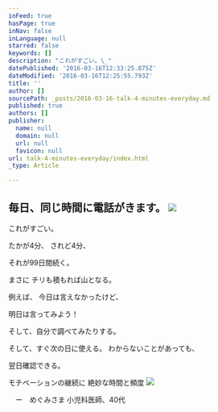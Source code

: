 ```yaml
---
inFeed: true
hasPage: true
inNav: false
inLanguage: null
starred: false
keywords: []
description: "これがすごい。\_"
datePublished: '2016-03-16T12:33:25.875Z'
dateModified: '2016-03-16T12:25:55.793Z'
title: ''
author: []
sourcePath: _posts/2016-03-16-talk-4-minutes-everyday.md
published: true
authors: []
publisher:
  name: null
  domain: null
  url: null
  favicon: null
url: talk-4-minutes-everyday/index.html
_type: Article

---
```

## 毎日、同じ時間に電話がきます。 ![](https://the-grid-user-content.s3-us-west-2.amazonaws.com/64734456-ece9-4c36-acc0-d59062bff301.png)

これがすごい。 

たかが4分、
されど4分、 

それが99日間続く。 

まさに
チリも積もれば山となる。 

例えば、
今日は言えなかったけど、 

明日は言ってみよう！ 

そして、自分で調べてみたりする。 

そして、すぐ次の日に使える。
わからないことがあっても、

翌日確認できる。 

モチベーションの継続に
絶妙な時間と頻度
![](https://the-grid-user-content.s3-us-west-2.amazonaws.com/b012127f-44b8-4e8f-91ae-218cdac29d5d.png)

　ー　めぐみさま
小児科医師、40代